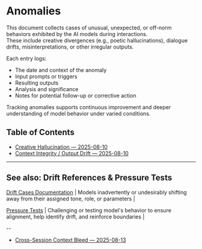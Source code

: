 # Anomalies 

This document collects cases of unusual, unexpected, or off-norm behaviors exhibited by the AI models during interactions.  
These include creative divergences (e.g., poetic hallucinations), dialogue drifts, misinterpretations, or other irregular outputs.

Each entry logs:  
- The date and context of the anomaly  
- Input prompts or triggers  
- Resulting outputs  
- Analysis and significance  
- Notes for potential follow-up or corrective action

Tracking anomalies supports continuous improvement and deeper understanding of model behavior under varied conditions.

## Table of Contents

- [Creative Hallucination — 2025-08-10](creative_hallucination.md)  
- [Context Integrity / Output Drift — 2025-08-10](context_integrity.md)

---

## See also: Drift References & Pressure Tests

[Drift Cases Documentation](https://github.com/patriciaschaffer/agent-architect/blob/main/drift_detection.md) | Models inadvertently or undesirably shifting away from their assigned tone, role, or parameters |

[Pressure Tests](https://github.com/patriciaschaffer/agent-architect/blob/main/pressure_tests.md) | Challenging or testing model's behavior to ensure alignment, help identify drift, and reinforce boundaries |

--
- [Cross-Session Context Bleed — 2025-08-13](context_integrity.md#cross-session-context-bleed)

